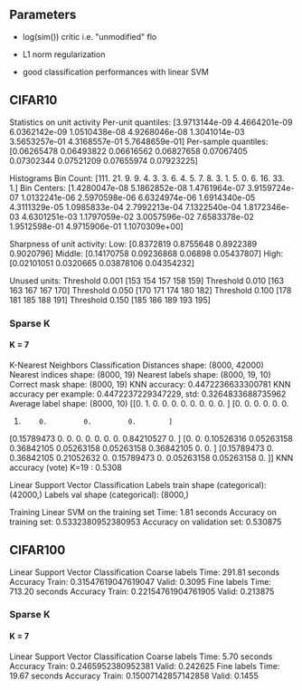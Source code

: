 ## Parameters

- log(sim()) critic i.e. "unmodified" flo
- L1 norm regularization 


- good classification performances with linear SVM

## CIFAR10

Statistics on unit activity
        Per-unit quantiles: [3.9713144e-09 4.4664201e-09 6.0362142e-09 1.0510438e-08 4.9268046e-08
 1.3041014e-03 3.5653257e-01 4.3168557e-01 5.7648659e-01]
        Per-sample quantiles: [0.06265478 0.06493822 0.06616562 0.06827658 0.07067405 0.07302344
 0.07521209 0.07655974 0.07923225]

Histograms
        Bin Count:
                [111.  21.   9.   9.   4.   3.   3.   6.   4.   5.   7.   8.   3.   1.
   5.   0.   6.  16.  33.   1.]
        Bin Centers:
                [1.4280047e-08 5.1862852e-08 1.4761964e-07 3.9159724e-07 1.0132241e-06
 2.5970598e-06 6.6324974e-06 1.6914340e-05 4.3111329e-05 1.0985833e-04
 2.7992213e-04 7.1322540e-04 1.8172346e-03 4.6301251e-03 1.1797059e-02
 3.0057596e-02 7.6583378e-02 1.9512598e-01 4.9715906e-01 1.1070309e+00]

Sharpness of unit activity:
        Low: [0.8372819 0.8755648 0.8922389 0.9020796]
        Middle: [0.14170758 0.09236868 0.06898    0.05437807]
        High: [0.02101051 0.0320665  0.03878106 0.04354232]

Unused units:
        Threshold 0.001
          [153 154 157 158 159]
        Threshold 0.010
          [163 163 167 167 170]
        Threshold 0.050
          [170 171 174 180 182]
        Threshold 0.100
          [178 181 185 188 191]
        Threshold 0.150
          [185 186 189 193 195]

### Sparse K

#### K = 7

K-Nearest Neighbors Classification
        Distances shape: (8000, 42000)
        Nearest indices shape: (8000, 19)
        Nearest labels shape: (8000, 19, 10)
        Correct mask shape: (8000, 19)
        KNN accuracy: 0.4472236633300781
        KNN accuracy per example: 0.4472237229347229,  std: 0.3264833688735962
        Average label shape: (8000, 10)
[[0.         1.         0.         0.         0.         0.
  0.         0.         0.         0.        ]
 [0.         0.         0.         0.         0.         0.
  1.         0.         0.         0.        ]
 [0.15789473 0.         0.         0.         0.         0.
  0.         0.         0.84210527 0.        ]
 [0.         0.         0.10526316 0.05263158 0.36842105 0.05263158
  0.05263158 0.36842105 0.         0.        ]
 [0.15789473 0.         0.36842105 0.21052632 0.         0.15789473
  0.         0.05263158 0.05263158 0.        ]]
        KNN accuracy (vote)
                K=19 : 0.5308

Linear Support Vector Classification
        Labels train shape (categorical): (42000,)
        Labels val shape (categorical): (8000,)

Training Linear SVM on the training set
          Time: 1.81 seconds
        Accuracy on training set: 0.5332380952380953
        Accuracy on validation set: 0.530875


## CIFAR100

Linear Support Vector Classification
    Coarse labels
        Time: 291.81 seconds
    Accuracy
        Train: 0.31547619047619047
        Valid: 0.3095
    Fine labels
        Time: 713.20 seconds
    Accuracy
        Train: 0.22154761904761905
        Valid: 0.213875

### Sparse K

#### K = 7

Linear Support Vector Classification
        Coarse labels
          Time: 5.70 seconds
        Accuracy
          Train: 0.2465952380952381
          Valid: 0.242625
        Fine labels
          Time: 19.67 seconds
        Accuracy
          Train: 0.15007142857142858
          Valid: 0.1455